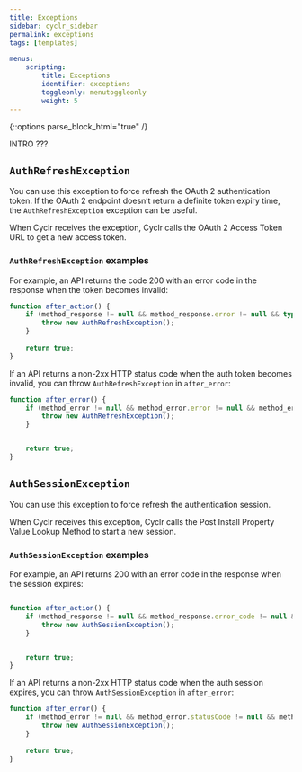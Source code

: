 ```yaml
---
title: Exceptions
sidebar: cyclr_sidebar
permalink: exceptions
tags: [templates]

menus:
    scripting:
        title: Exceptions
        identifier: exceptions
        toggleonly: menutoggleonly
        weight: 5                                                                                   
---
```

{::options parse_block_html="true" /}
<section class="card">

INTRO ???

</section>
<section class="card">

## `AuthRefreshException`
You can use this exception to force refresh the OAuth 2 authentication token. If the OAuth 2 endpoint doesn’t return a definite token expiry time, the `AuthRefreshException` exception can be useful.

When Cyclr receives the exception, Cyclr calls the OAuth 2 Access Token URL to get a new access token.

### `AuthRefreshException` examples

For example, an API returns the code 200 with an error code in the response when the token becomes invalid:

```js
function after_action() {
    if (method_response != null && method_response.error != null && typeof method_response.error !== 'undefined' && method_response.error === 'invalid_grant') {
        throw new AuthRefreshException();
    }
   
    return true;
}
```

If an API returns a non-2xx HTTP status code when the auth token becomes invalid, you can throw `AuthRefreshException` in `after_error`:

```js
function after_error() {
    if (method_error != null && method_error.error != null && method_error.statusCode.toString() === '403') {
        throw new AuthRefreshException();
    }


    return true;
}
```

</section>
<section class="card">

## `AuthSessionException`
You can use this exception to force refresh the authentication session.

When Cyclr receives this exception, Cyclr calls the Post Install Property Value Lookup Method to start a new session.

### `AuthSessionException` examples
For example, an API returns 200 with an error code in the response when the session expires:

```js

function after_action() {
    if (method_response != null && method_response.error_code != null && typeof method_response.error_code !== 'undefined' && method_response.error_code === 'You are not logged on.') {
        throw new AuthSessionException();
    }


    return true;
}
```
If an API returns a non-2xx HTTP status code when the auth session expires, you can throw `AuthSessionException` in `after_error`:

```js
function after_error() {
    if (method_error != null && method_error.statusCode != null && method_error.statusCode.toString() === '403') {
        throw new AuthSessionException();
    }
   
    return true;
}
```
</section>
